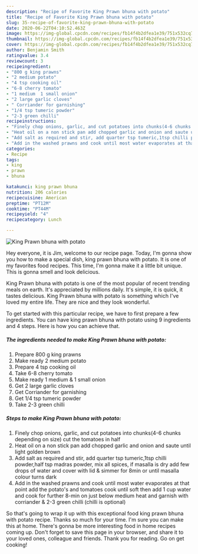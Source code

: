 ```yaml
---
description: "Recipe of Favorite King Prawn bhuna with potato"
title: "Recipe of Favorite King Prawn bhuna with potato"
slug: 35-recipe-of-favorite-king-prawn-bhuna-with-potato
date: 2020-06-22T04:10:52.463Z
image: https://img-global.cpcdn.com/recipes/fb14f4b2dfea1e39/751x532cq70/king-prawn-bhuna-with-potato-recipe-main-photo.jpg
thumbnail: https://img-global.cpcdn.com/recipes/fb14f4b2dfea1e39/751x532cq70/king-prawn-bhuna-with-potato-recipe-main-photo.jpg
cover: https://img-global.cpcdn.com/recipes/fb14f4b2dfea1e39/751x532cq70/king-prawn-bhuna-with-potato-recipe-main-photo.jpg
author: Benjamin Smith
ratingvalue: 3.4
reviewcount: 3
recipeingredient:
- "800 g king prawns"
- "2 medium potato"
- "4 tsp cooking oil"
- "6-8 cherry tomato"
- "1 medium  1 small onion"
- "2 large garlic cloves"
- " Corriander for garnishing"
- "1/4 tsp tumeric powder"
- "2-3 green chilli"
recipeinstructions:
- "Finely chop onions, garlic, and cut potatoes into chunks(4-6 chunks depending on size) cut the tomatoes in half"
- "Heat oil on a non stick pan add chopped garlic and onion and saute until light golden brown"
- "Add salt as required and stir, add quarter tsp tumeric,1tsp chilli powder,half tsp madras powder, mix all spices, if masalla is dry add few drops of water and cover with lid &amp; simmer for 8min or until masalla colour turns dark"
- "Add in the washed prawns and cook until most water evaporates at that point add the potato&#39;s and tomatoes cook until soft then add 1 cup water and cook for further 8-min on just below medium heat and garnish with corriander &amp; 2-3 green chilli (chilli is optional)"
categories:
- Recipe
tags:
- king
- prawn
- bhuna

katakunci: king prawn bhuna 
nutrition: 206 calories
recipecuisine: American
preptime: "PT12M"
cooktime: "PT44M"
recipeyield: "4"
recipecategory: Lunch

---
```



![King Prawn bhuna with potato](https://img-global.cpcdn.com/recipes/fb14f4b2dfea1e39/751x532cq70/king-prawn-bhuna-with-potato-recipe-main-photo.jpg)

Hey everyone, it is Jim, welcome to our recipe page. Today, I'm gonna show you how to make a special dish, king prawn bhuna with potato. It is one of my favorites food recipes. This time, I'm gonna make it a little bit unique. This is gonna smell and look delicious.



King Prawn bhuna with potato is one of the most popular of recent trending meals on earth. It's appreciated by millions daily. It's simple, it is quick, it tastes delicious. King Prawn bhuna with potato is something which I've loved my entire life. They are nice and they look wonderful.


To get started with this particular recipe, we have to first prepare a few ingredients. You can have king prawn bhuna with potato using 9 ingredients and 4 steps. Here is how you can achieve that.

<!--inarticleads1-->

##### The ingredients needed to make King Prawn bhuna with potato:

1. Prepare 800 g king prawns
1. Make ready 2 medium potato
1. Prepare 4 tsp cooking oil
1. Take 6-8 cherry tomato
1. Make ready 1 medium &amp; 1 small onion
1. Get 2 large garlic cloves
1. Get  Corriander for garnishing
1. Get 1/4 tsp tumeric powder
1. Take 2-3 green chilli




<!--inarticleads2-->

##### Steps to make King Prawn bhuna with potato:

1. Finely chop onions, garlic, and cut potatoes into chunks(4-6 chunks depending on size) cut the tomatoes in half
1. Heat oil on a non stick pan add chopped garlic and onion and saute until light golden brown
1. Add salt as required and stir, add quarter tsp tumeric,1tsp chilli powder,half tsp madras powder, mix all spices, if masalla is dry add few drops of water and cover with lid &amp; simmer for 8min or until masalla colour turns dark
1. Add in the washed prawns and cook until most water evaporates at that point add the potato&#39;s and tomatoes cook until soft then add 1 cup water and cook for further 8-min on just below medium heat and garnish with corriander &amp; 2-3 green chilli (chilli is optional)




So that's going to wrap it up with this exceptional food king prawn bhuna with potato recipe. Thanks so much for your time. I'm sure you can make this at home. There's gonna be more interesting food in home recipes coming up. Don't forget to save this page in your browser, and share it to your loved ones, colleague and friends. Thank you for reading. Go on get cooking!
